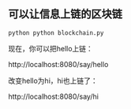 ## 可以让信息上链的区块链

```
python python blockchain.py
```

现在，你可以把hello上链：

http://localhost:8080/say/hello

改变hello为hi，hi也上链了：

http://localhost:8080/say/hi

